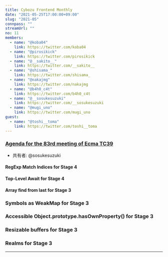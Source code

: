```yaml
---
title: Cybozu Frontend Monthly
date: "2021-05-25T17:00:00+09:00"
slug: "2021-05"
connpass: ""
streamUrl: ""
no: 11
members:
  - name: "@koba04"
    link: https://twitter.com/koba04
  - name: "@pirosikick"
    link: https://twitter.com/pirosikick
  - name: "@__sakito__"
    link: https://twitter.com/__sakito__
  - name: "@shisama_"
    link: https://twitter.com/shisama_
  - name: "@nakajmg"
    link: https://twitter.com/nakajmg
  - name: "@b4h0_c4t"
    link: https://twitter.com/b4h0_c4t
  - name: "@__sosukesuzuki"
    link: https://twitter.com/__sosukesuzuki
  - name: "@mugi_uno"
    link: https://twitter.com/mugi_uno
guest:
  - name: "@toshi__toma"
    link: https://twitter.com/toshi__toma
---
```


### [Agenda for the 83rd meeting of Ecma TC39](https://github.com/tc39/agendas/blob/074b88062d80852ad0c4a96d1a7b09bb9989aa20/2021/05.md)

- 共有者: @sosukesuzuki

#### RegExp Match Indices for Stage 4

#### Top-Level Await for Stage 4

#### Array find from last for Stage 3

### Symbols as WeakMap for Stage 3

### Accessible Object.prototype.hasOwnProperty() for Stage 3

### Resizable buffers for Stage 3

### Realms for Stage 3

---

